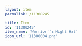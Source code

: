```yaml
---
layout: item
permalink: /11300245

title: Item
id: '11300245'
item_name: 'Warrior''s Might Hat'
icon_url: '11300004.png'
---
```

